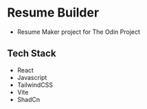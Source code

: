# Resume Builder

* Resume Maker project for The Odin Project

## Tech Stack

* React
* Javascript
* TailwindCSS
* Vite
* ShadCn